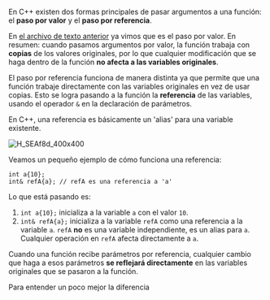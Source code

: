 En C++ existen dos formas principales de pasar argumentos a una función: el **paso por valor** y el **paso por referencia**.

En [el archivo de texto anterior](2.0_Intro_a_parámetros_de_funciones_y_argumentos.md) ya vimos que es el paso por valor. En resumen: cuando pasamos argumentos por valor, la función trabaja con **copias** de los valores originales, por lo que cualquier modificación que se haga dentro de la función **no afecta a las variables originales**.

El paso por referencia funciona de manera distinta ya que permite que una función trabaje directamente con las variables originales en vez de usar copias. Esto se logra pasando a la función la **referencia** de las variables, usando el operador `&` en la declaración de parámetros.

En C++, una referencia es básicamente un 'alias' para una variable existente. 

![H_SEAf8d_400x400](https://github.com/user-attachments/assets/400c2500-a62d-45a6-bec3-357ccca85160)

Veamos un pequeño ejemplo de cómo funciona una referencia:
```
int a{10};
int& refA{a}; // refA es una referencia a 'a'
```
Lo que está pasando es:
1. `int a{10};` inicializa a la variable `a` con el valor `10`. 
2. `int& refA{a};` inicializa a la variable `refA` como una referencia a la variable `a`. `refA` **no** es una variable independiente, es un alias para `a`. Cualquier operación en `refA` afecta directamente a `a`.

Cuando una función recibe parámetros por referencia, cualquier cambio que haga a esos parámetros **se reflejará directamente** en las variables originales que se pasaron a la función.

Para entender un poco mejor la diferencia
